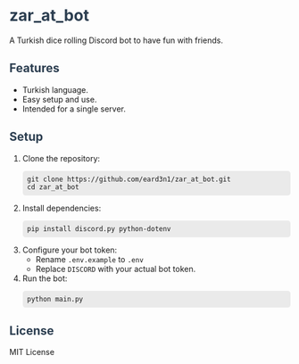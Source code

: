 <!-- README.md -->

<h1 style="color:#2c3e50;">zar_at_bot</h1>
<p>A Turkish dice rolling Discord bot to have fun with friends.</p>

<h2 style="color:#2c3e50;">Features</h2>
<ul>
    <li>Turkish language.</li>
    <li>Easy setup and use.</li>
    <li>Intended for a single server.</li>
</ul>

<h2 style="color:#2c3e50;">Setup</h2>
<ol>
    <li>Clone the repository:
        <pre style="background:#eaeaea; padding:8px; border-radius:5px;"><code>git clone https://github.com/eard3n1/zar_at_bot.git
cd zar_at_bot</code></pre>
    </li>
    <li>Install dependencies:
        <pre style="background:#eaeaea; padding:8px; border-radius:5px;"><code>pip install discord.py python-dotenv</code></pre>
    </li>
    <li>Configure your bot token:
        <ul>
            <li>Rename <code>.env.example</code> to <code>.env</code></li>
            <li>Replace <code>DISCORD</code> with your actual bot token.</li>
        </ul>
    </li>
    <li>Run the bot:
        <pre style="background:#eaeaea; padding:8px; border-radius:5px;"><code>python main.py</code></pre>
    </li>  
</ol>

<h2 style="color:#2c3e50;">License</h2>
<p>MIT License</p>
